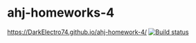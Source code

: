 # ahj-homeworks-4
https://DarkElectro74.github.io/ahj-homework-4/
[![Build status](https://ci.appveyor.com/api/projects/status/4ynaf4ii13gldhh2?svg=true)](https://ci.appveyor.com/project/DarkElectro/ahj-homework-4)
